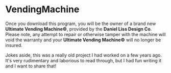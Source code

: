 # VendingMachine
Once you download this program, you will be the owner of a brand new **Ultimate Vending Machine©**, provided by the **Daniel Liss Design Co**.<br />
Please note, any attempt to repair or otherwise tamper with the machine will void the warranty and your **Ultimate Vending Machine©** will no longer be insured.<br />

Jokes aside, this was a really old project I had worked on a few years ago. It's very rudimentary and laborious to read through, but I had fun writing it and I want to share that!
